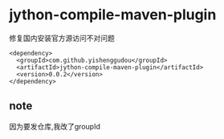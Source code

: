 # jython-compile-maven-plugin

修复国内安装官方源访问不对问题

```
<dependency>
  <groupId>com.github.yishenggudou</groupId>
  <artifactId>jython-compile-maven-plugin</artifactId>
  <version>0.0.2</version>
</dependency>
```


## note

因为要发仓库,我改了groupId